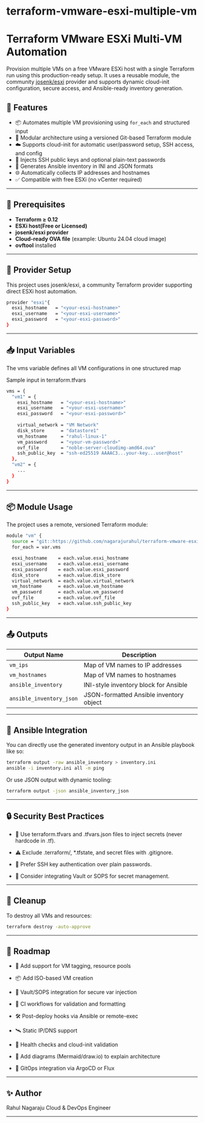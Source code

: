 # terraform-vmware-esxi-multiple-vm

# Terraform VMware ESXi Multi-VM Automation

Provision multiple VMs on a free VMware ESXi host with a single Terraform run using this production-ready setup. It uses a reusable module, the community [josenk/esxi](https://github.com/josenk/terraform-provider-esxi) provider and supports dynamic cloud-init configuration, secure access, and Ansible-ready inventory generation.

## 🌟 Features

- 📦 Automates multiple VM provisioning using `for_each` and structured input
- 🔄 Modular architecture using a versioned Git-based Terraform module
- ☁️ Supports cloud-init for automatic user/password setup, SSH access, and config
- 🔐 Injects SSH public keys and optional plain-text passwords
- 🧾 Generates Ansible inventory in INI and JSON formats
- 🌐 Automatically collects IP addresses and hostnames
- ✅ Compatible with free ESXi (no vCenter required)

---

## 🧱 Prerequisites

- **Terraform ≥ 0.12**
- **ESXi host(Free or Licensed)**
- **josenk/esxi provider**
- **Cloud-ready OVA file** (example: Ubuntu 24.04 cloud image)
- **ovftool** installed

---

## 🔧 Provider Setup
This project uses josenk/esxi, a community Terraform provider supporting direct ESXi host automation.

```bash
provider "esxi"{
  esxi_hostname   = "<your-esxi-hostname>"
  esxi_username   = "<your-esxi-username>"
  esxi_password   = "<your-esxi-password>"
}
```  

---

## 📥 Input Variables
The vms variable defines all VM configurations in one structured map

Sample input in terraform.tfvars

```bash
vms = {
  "vm1" = {
    esxi_hostname   = "<your-esxi-hostname>"
    esxi_username   = "<your-esxi-username>"
    esxi_password   = "<your-esxi-password>"
    
    virtual_network = "VM Network"
    disk_store      = "datastore1"
    vm_hostname     = "rahul-linux-1"
    vm_password     = "<your-vm-password>"
    ovf_file        = "noble-server-cloudimg-amd64.ova"
    ssh_public_key  = "ssh-ed25519 AAAAC3...your-key...user@host"
  },
  "vm2" = {
    ...
  }
}
```

---

## 📦 Module Usage

The project uses a remote, versioned Terraform module:

```bash
module "vm" {
  source = "git::https://github.com/nagarajurahul/terraform-vmware-esxi-vm-module.git?ref=v2.0.3"
  for_each = var.vms

  esxi_hostname    = each.value.esxi_hostname
  esxi_username    = each.value.esxi_username
  esxi_password    = each.value.esxi_password
  disk_store       = each.value.disk_store
  virtual_network  = each.value.virtual_network
  vm_hostname      = each.value.vm_hostname
  vm_password      = each.value.vm_password
  ovf_file         = each.value.ovf_file
  ssh_public_key   = each.value.ssh_public_key
}
```

---

## 📤 Outputs

| Output Name              | Description                             |
| ------------------------ | --------------------------------------- |
| `vm_ips`                 | Map of VM names to IP addresses         |
| `vm_hostnames`           | Map of VM names to hostnames            |
| `ansible_inventory`      | INI-style inventory block for Ansible   |
| `ansible_inventory_json` | JSON-formatted Ansible inventory object |

---

## 📡 Ansible Integration
You can directly use the generated inventory output in an Ansible playbook like so:

```bash
terraform output -raw ansible_inventory > inventory.ini
ansible -i inventory.ini all -m ping
```

Or use JSON output with dynamic tooling:
```bash
terraform output -json ansible_inventory_json
```

---

## 🔒 Security Best Practices

- 🔐 Use terraform.tfvars and .tfvars.json files to inject secrets (never hardcode in .tf).

- ⚠️ Exclude .terraform/, *.tfstate, and secret files with .gitignore.

- 🔑 Prefer SSH key authentication over plain passwords.

- 🔐 Consider integrating Vault or SOPS for secret management.

---

## 🧹 Cleanup
To destroy all VMs and resources:

```bash
terraform destroy -auto-approve
```
---

## 🔮 Roadmap

- 🔁 Add support for VM tagging, resource pools

- 📦 Add ISO-based VM creation

- 🔐 Vault/SOPS integration for secure var injection

- 📘 CI workflows for validation and formatting

- 🛠 Post-deploy hooks via Ansible or remote-exec

- 🛰 Static IP/DNS support

- 🧵 Health checks and cloud-init validation

- 🎨 Add diagrams (Mermaid/draw.io) to explain architecture

- 🔄 GitOps integration via ArgoCD or Flux

---

## ✨ Author
Rahul Nagaraju Cloud & DevOps Engineer

---